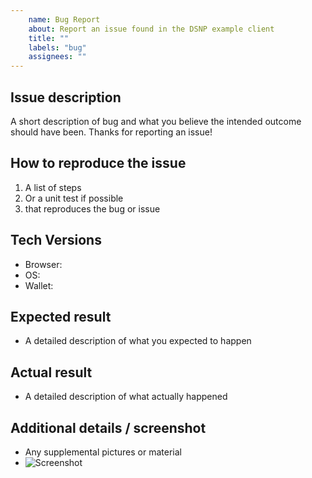 ```yaml
---
    name: Bug Report
    about: Report an issue found in the DSNP example client
    title: ""
    labels: "bug"
    assignees: ""
---
```


## Issue description
A short description of bug and what you believe the intended outcome should have been.
Thanks for reporting an issue!

## How to reproduce the issue
1. A list of steps
2. Or a unit test if possible
3. that reproduces the bug or issue

## Tech Versions
- Browser:
- OS:
- Wallet:

## Expected result
- A detailed description of what you expected to happen

## Actual result
- A detailed description of what actually happened

Additional details / screenshot
---------------
- Any supplemental pictures or material
- ![Screenshot]()